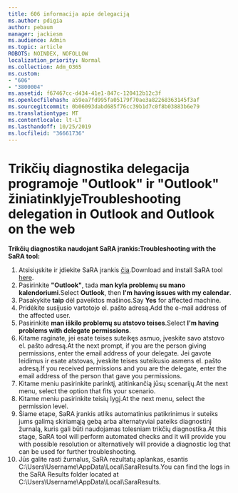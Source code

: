 ```yaml
---
title: 606 informacija apie delegaciją
ms.author: pdigia
author: pebaum
manager: jackiesm
ms.audience: Admin
ms.topic: article
ROBOTS: NOINDEX, NOFOLLOW
localization_priority: Normal
ms.collection: Adm_O365
ms.custom:
- "606"
- "3800004"
ms.assetid: f67467cc-d434-41e1-847c-120412b12c3f
ms.openlocfilehash: a59ea7fd995fa05179f70ae3a82268363145f3af
ms.sourcegitcommit: 0b06093dabd685f76cc39b1d7c0f8b03883b6e79
ms.translationtype: MT
ms.contentlocale: lt-LT
ms.lasthandoff: 10/25/2019
ms.locfileid: "36661736"
---
```

# <a name="troubleshooting-delegation-in-outlook-and-outlook-on-the-web"></a><span data-ttu-id="60233-102">Trikčių diagnostika delegacija programoje "Outlook" ir "Outlook" žiniatinklyje</span><span class="sxs-lookup"><span data-stu-id="60233-102">Troubleshooting delegation in Outlook and Outlook on the web</span></span>

<span data-ttu-id="60233-103">**Trikčių diagnostika naudojant SaRA įrankis:**</span><span class="sxs-lookup"><span data-stu-id="60233-103">**Troubleshooting with the SaRA tool:**</span></span>

1. <span data-ttu-id="60233-104">Atsisiųskite ir įdiekite SaRA įrankis [čia](https://aka.ms/SaRA-SkypeForBusinessSignIn).</span><span class="sxs-lookup"><span data-stu-id="60233-104">Download and install SaRA tool [here](https://aka.ms/SaRA-SkypeForBusinessSignIn).</span></span>
1. <span data-ttu-id="60233-105">Pasirinkite **"Outlook"**, tada **man kyla problemų su mano kalendoriumi**.</span><span class="sxs-lookup"><span data-stu-id="60233-105">Select **Outlook**, then **I'm having issues with my calendar**.</span></span>
1. <span data-ttu-id="60233-106">Pasakykite **taip** dėl paveiktos mašinos.</span><span class="sxs-lookup"><span data-stu-id="60233-106">Say **Yes** for affected machine.</span></span>
1. <span data-ttu-id="60233-107">Pridėkite susijusio vartotojo el. pašto adresą.</span><span class="sxs-lookup"><span data-stu-id="60233-107">Add the e-mail address of the affected user.</span></span>
1. <span data-ttu-id="60233-108">Pasirinkite **man iškilo problemų su atstovo teises**.</span><span class="sxs-lookup"><span data-stu-id="60233-108">Select **I'm having problems with delegate permissions**.</span></span>
1. <span data-ttu-id="60233-109">Kitame raginate, jei esate teises suteikęs asmuo, įveskite savo atstovo el. pašto adresą.</span><span class="sxs-lookup"><span data-stu-id="60233-109">At the next prompt, if you are the person giving permissions, enter the email address of your delegate.</span></span> <span data-ttu-id="60233-110">Jei gavote leidimus ir esate atstovas, įveskite teises suteikusio asmens el. pašto adresą.</span><span class="sxs-lookup"><span data-stu-id="60233-110">If you received permissions and you are the delegate, enter the email address of the person that gave you permissions.</span></span>
1. <span data-ttu-id="60233-111">Kitame meniu pasirinkite parinktį, atitinkančią jūsų scenarijų.</span><span class="sxs-lookup"><span data-stu-id="60233-111">At the next menu, select the option that fits your scenario.</span></span>
1. <span data-ttu-id="60233-112">Kitame meniu pasirinkite teisių lygį.</span><span class="sxs-lookup"><span data-stu-id="60233-112">At the next menu, select the permission level.</span></span>
1. <span data-ttu-id="60233-113">Šiame etape, SaRA įrankis atliks automatinius patikrinimus ir suteiks jums galimą skiriamąją gebą arba alternatyviai pateiks diagnostinį žurnalą, kuris gali būti naudojamas tolesniam trikčių diagnostika.</span><span class="sxs-lookup"><span data-stu-id="60233-113">At this stage, SaRA tool will perform automated checks and it will provide you with possible resolution or alternatively will provide a diagnostic log that can be used for further troubleshooting.</span></span>
1. <span data-ttu-id="60233-114">Jūs galite rasti žurnalus, SaRA rezultatų aplankas, esantis C:\Users\Username\AppData\Local\SaraResults.</span><span class="sxs-lookup"><span data-stu-id="60233-114">You can find the logs in the SaRA Results folder located at C:\Users\Username\AppData\Local\SaraResults.</span></span>
